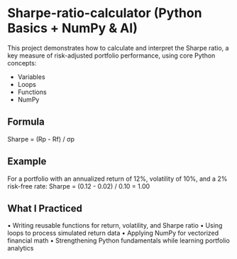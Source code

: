 # Sharpe-ratio-calculator (Python Basics + NumPy & AI)

This project demonstrates how to calculate and interpret the Sharpe ratio, a key measure of risk-adjusted portfolio performance, using core Python concepts:
 - Variables
 - Loops
 - Functions
 - NumPy

## Formula
Sharpe = (Rp - Rf) / σp

## Example
For a portfolio with an annualized return of 12%, volatility of 10%, and a 2% risk-free rate:
Sharpe = (0.12 - 0.02) / 0.10 = 1.00

## What I Practiced
• Writing reusable functions for return, volatility, and Sharpe ratio
• Using loops to process simulated return data
• Applying NumPy for vectorized financial math
• Strengthening Python fundamentals while learning portfolio analytics
